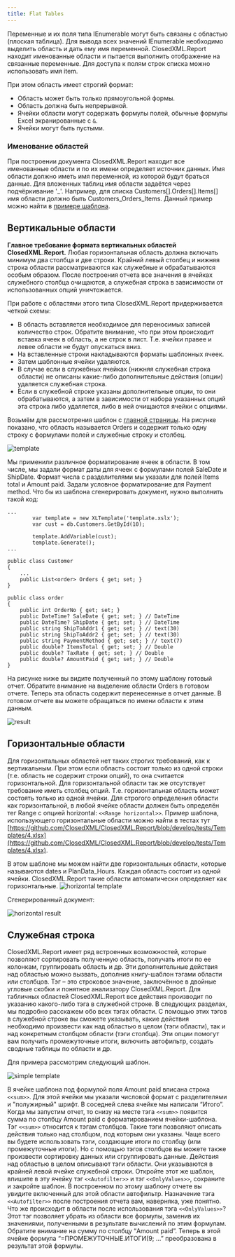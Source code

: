 ```yaml
---
title: Flat Tables
---
```


Переменные и их поля типа IEnumerable могут быть связаны с областью (плоская таблица). Для вывода всех значений IEnumerable необходимо выделить область и дать ему имя переменной. ClosedXML.Report находит именованные области и пытается выполнить отображение на связанные переменные. Для доступа к полям строк списка можно использовать имя item. 

При этом область имеет строгий формат:
* Область может быть только прямоугольной формы.
* Область должна быть непрерывной.
* Ячейки области могут содержать формулы полей, обычные формулы Excel экранированные с `&`.
* Ячейки могут быть пустыми.

### Именование областей
При построении документа ClosedXML.Report находит все именованные области и по их имени определяет источник данных. Имя области должно иметь имя переменной, из которой будут браться данные. Для вложенных таблиц имя области задаётся через подчёркивание '_'. Например, для списка Customers[].Orders[].Items[] имя области должно быть Customers_Orders_Items. Данный пример можно найти в [примере шаблона](https://github.com/ClosedXML/ClosedXML.Report/blob/develop/tests/Templates/Subranges_Simple_tMD1.xlsx).

## Вертикальные области
**Главное требование формата вертикальных областей ClosedXML.Report.** Любая горизонтальная область должна включать минимум два столбца и две строки. Крайний левый столбец и нижняя строка области рассматриваются как служебные и обрабатываются особым образом. После построения отчета все значения в ячейках служебного столбца очищаются, а служебная строка в зависимости от использованных опций уничтожается.

При работе с областями этого типа ClosedXML.Report придерживается четкой схемы:
* В область вставляется необходимое для переносимых записей количество строк. Обратите внимание, что при этом происходит вставка ячеек в область, а не строк в лист. Т.е. ячейки правее и левее области не будут опускаться вниз.
* На вставленные строки накладываются форматы шаблонных ячеек.
* Затем шаблонные ячейки удаляются.
* В случае если в служебных ячейках (нижняя служебная строка области) не описаны какие-либо дополнительные действия (опции) удаляется служебная строка.
* Если в служебной строке указаны дополнительные опции, то они обрабатываются, а затем в зависимости от набора указанных опций эта строка либо удаляется, либо в ней очищаются ячейки с опциями.

Возьмём для рассмотрения шаблон с [главной страницы](https://github.com/ClosedXML/ClosedXML.Report). На рисунке
показано, что область называется Orders и содержит только одну строку с формулами полей и служебные строку и
столбец.

![template](../../images/40270637-69cc7318-5b99-11e8-915b-af10a0d51b75.png)

Мы применили различное форматирование ячеек в области. В том числе, мы задали формат даты для ячеек с формулами полей SaleDate и ShipDate. Формат числа с разделителями мы указали для полей Items total и Amount paid. Задали условное форматирование для Payment method. 
Что бы из шаблона сгенерировать документ, нужно выполнить такой код:
```
...
        var template = new XLTemplate('template.xslx');
        var cust = db.Customers.GetById(10);

        template.AddVariable(cust);
        template.Generate();
...

public class Customer
{
    ...
    public List<order> Orders { get; set; }
}

public class order
{
	public int OrderNo { get; set; } 
	public DateTime? SaleDate { get; set; } // DateTime
	public DateTime? ShipDate { get; set; } // DateTime
	public string ShipToAddr1 { get; set; } // text(30)
	public string ShipToAddr2 { get; set; } // text(30)
	public string PaymentMethod { get; set; } // text(7)
	public double? ItemsTotal { get; set; } // Double
	public double? TaxRate { get; set; } // Double
	public double? AmountPaid { get; set; } // Double
}
```
На рисунке ниже вы видите полученный по этому шаблону готовый отчет. Обратите внимание на выделение области Orders в готовом отчете. Теперь эта область содержит перенесенные в отчет данные. В готовом отчете вы можете обращаться по имени области к этим данным.

![result](../../images/40270860-49dfc704-5b9d-11e8-9960-2ed83251b928.png)

## Горизонтальные области
Для горизонтальных областей нет таких строгих требований, как к вертикальным. При этом если область состоит только из одной строки (т.е. область не содержит строки опций), то она считается горизонтальной. Для горизонтальной области так же отсутствует требование иметь столбец опций. Т.е. горизонтальная область может состоять только из одной ячейки. Для строгого определения области как горизонтальной, в любой ячейке области должен быть определён тег Range с опцией horizontal: `<<Range horizontal>>`. Пример шаблона, использующего горизонтальные области можно найти в тестах тут [https://github.com/ClosedXML/ClosedXML.Report/blob/develop/tests/Templates/4.xlsx](https://github.com/ClosedXML/ClosedXML.Report/blob/develop/tests/Templates/4.xlsx).

В этом шаблоне мы можем найти две горизонтальных области, которые называются dates и PlanData_Hours. Каждая область состоит из одной ячейки. ClosedXML.Report такие области автоматически определяет как горизонтальные.
![horizontal template](../../images/40270946-d75a91b2-5b9e-11e8-903b-844d13b26d61.png)

Сгенерированный документ:

![horizontal result](../../images/40272095-7779e93e-5bb0-11e8-8628-63faa6816ef0.png)


## Служебная строка
ClosedXML.Report имеет ряд встроенных возможностей, которые позволяют сортировать полученную область, получать итоги по ее колонкам, группировать область и др. Эти дополнительные действия над областью можно вызвать, дополнив книгу-шаблон тэгами области или столбцов. Тэг – это строковое значение, заключённое в двойные угловые скобки и понятное анализатору ClosedXML.Report. Для табличных областей ClosedXML.Report все действия производит по указанию какого-либо тэга в служебной строке. В следующих разделах, мы подробно расскажем обо всех тэгах области. С помощью этих тэгов в служебной строке вы сможете указывать, какие действия необходимо произвести как над областью в целом (тэги области), так и над конкретным столбцом области (тэги столбца). Эти опции помогут вам получить промежуточные итоги, включить автофильтр, создать сводные таблицы по области и др.

Для примера рассмотрим следующий шаблон. 

![simple template](../../images/40276338-45351cea-5c10-11e8-9b4a-7ee46796ac04.png)

В ячейке шаблона под формулой поля Amount paid вписана строка `<<sum>>`. Для этой ячейки мы указали числовой формат с разделителями и "полужирный" шрифт. В соседней слева ячейке мы написали “Итого”. Когда мы запустим отчет, то снизу на месте тэга `<<sum>>` появится сумма по столбцу Amount paid с форматированием ячейки-шаблона. Тэг `<<sum>>` относится к
тэгам столбцов. Такие тэги позволяют описать действия только над столбцом, под которым они указаны. Чаще всего вы
будете использовать тэги, создающие итоги по столбцу (или промежуточные итоги). Но с помощью тэгов столбцов вы
можете также произвести сортировку данных или сгруппировать данные.
Действия над областью в целом описывают тэги области. Они указываются в крайней левой ячейке служебной строки. Откройте этот же шаблон, впишите в эту ячейку тэг `<<Autofilter>>` и тэг `<<OnlyValues>>`, сохраните и закройте шаблон. В построенном по этому шаблону отчете вы увидите включенный для этой области автофильтр. Назначение тэга `<<Autofilter>>` после построения отчета вам, наверняка, уже понятно. Что же происходит в области после использования тэга `<<OnlyValues>>`? Этот тэг позволяет убрать из области все формулы, заменив их значениями, полученными в результате вычислений по этим формулам. Обратите внимание на сумму по столбцу “Amount paid”. Теперь в этой ячейке формула “=ПРОМЕЖУТОЧНЫЕ.ИТОГИ(9; ...” преобразована в результат этой формулы. 